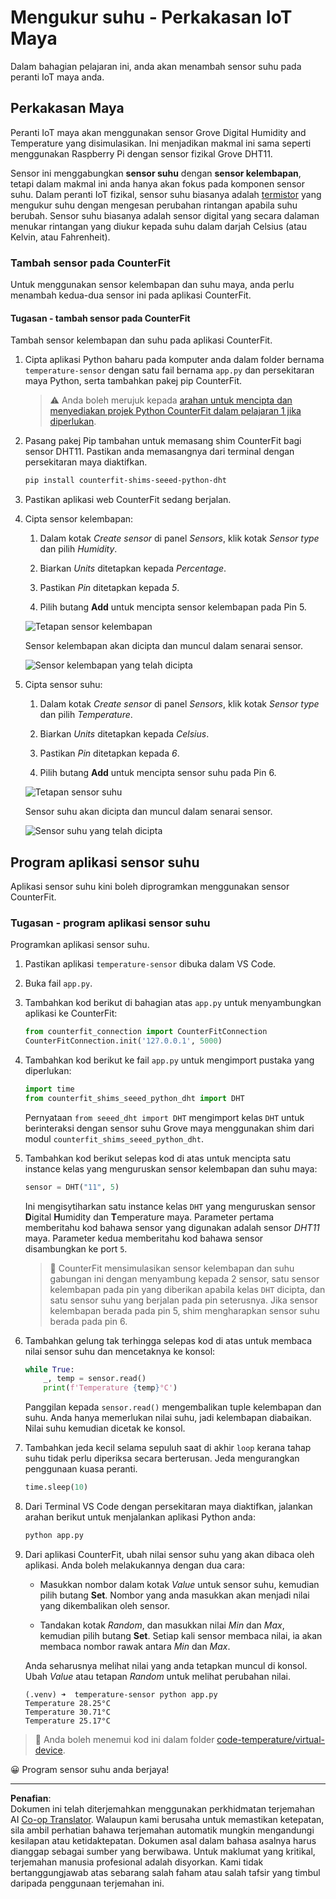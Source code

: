 <!--
CO_OP_TRANSLATOR_METADATA:
{
  "original_hash": "70e5a428b607cd5a9a4f422c2a4df03d",
  "translation_date": "2025-08-27T21:30:00+00:00",
  "source_file": "2-farm/lessons/1-predict-plant-growth/virtual-device-temp.md",
  "language_code": "ms"
}
-->
# Mengukur suhu - Perkakasan IoT Maya

Dalam bahagian pelajaran ini, anda akan menambah sensor suhu pada peranti IoT maya anda.

## Perkakasan Maya

Peranti IoT maya akan menggunakan sensor Grove Digital Humidity and Temperature yang disimulasikan. Ini menjadikan makmal ini sama seperti menggunakan Raspberry Pi dengan sensor fizikal Grove DHT11.

Sensor ini menggabungkan **sensor suhu** dengan **sensor kelembapan**, tetapi dalam makmal ini anda hanya akan fokus pada komponen sensor suhu. Dalam peranti IoT fizikal, sensor suhu biasanya adalah [termistor](https://wikipedia.org/wiki/Thermistor) yang mengukur suhu dengan mengesan perubahan rintangan apabila suhu berubah. Sensor suhu biasanya adalah sensor digital yang secara dalaman menukar rintangan yang diukur kepada suhu dalam darjah Celsius (atau Kelvin, atau Fahrenheit).

### Tambah sensor pada CounterFit

Untuk menggunakan sensor kelembapan dan suhu maya, anda perlu menambah kedua-dua sensor ini pada aplikasi CounterFit.

#### Tugasan - tambah sensor pada CounterFit

Tambah sensor kelembapan dan suhu pada aplikasi CounterFit.

1. Cipta aplikasi Python baharu pada komputer anda dalam folder bernama `temperature-sensor` dengan satu fail bernama `app.py` dan persekitaran maya Python, serta tambahkan pakej pip CounterFit.

    > ⚠️ Anda boleh merujuk kepada [arahan untuk mencipta dan menyediakan projek Python CounterFit dalam pelajaran 1 jika diperlukan](../../../1-getting-started/lessons/1-introduction-to-iot/virtual-device.md).

1. Pasang pakej Pip tambahan untuk memasang shim CounterFit bagi sensor DHT11. Pastikan anda memasangnya dari terminal dengan persekitaran maya diaktifkan.

    ```sh
    pip install counterfit-shims-seeed-python-dht
    ```

1. Pastikan aplikasi web CounterFit sedang berjalan.

1. Cipta sensor kelembapan:

    1. Dalam kotak *Create sensor* di panel *Sensors*, klik kotak *Sensor type* dan pilih *Humidity*.

    1. Biarkan *Units* ditetapkan kepada *Percentage*.

    1. Pastikan *Pin* ditetapkan kepada *5*.

    1. Pilih butang **Add** untuk mencipta sensor kelembapan pada Pin 5.

    ![Tetapan sensor kelembapan](../../../../../translated_images/counterfit-create-humidity-sensor.2750e27b6f30e09cf4e22101defd5252710717620816ab41ba688f91f757c49a.ms.png)

    Sensor kelembapan akan dicipta dan muncul dalam senarai sensor.

    ![Sensor kelembapan yang telah dicipta](../../../../../translated_images/counterfit-humidity-sensor.7b12f7f339e430cb26c8211d2dba4ef75261b353a01da0932698b5bebd693f27.ms.png)

1. Cipta sensor suhu:

    1. Dalam kotak *Create sensor* di panel *Sensors*, klik kotak *Sensor type* dan pilih *Temperature*.

    1. Biarkan *Units* ditetapkan kepada *Celsius*.

    1. Pastikan *Pin* ditetapkan kepada *6*.

    1. Pilih butang **Add** untuk mencipta sensor suhu pada Pin 6.

    ![Tetapan sensor suhu](../../../../../translated_images/counterfit-create-temperature-sensor.199350ed34f7343d79dccbe95eaf6c11d2121f03d1c35ab9613b330c23f39b29.ms.png)

    Sensor suhu akan dicipta dan muncul dalam senarai sensor.

    ![Sensor suhu yang telah dicipta](../../../../../translated_images/counterfit-temperature-sensor.f0560236c96a9016bafce7f6f792476fe3367bc6941a1f7d5811d144d4bcbfff.ms.png)

## Program aplikasi sensor suhu

Aplikasi sensor suhu kini boleh diprogramkan menggunakan sensor CounterFit.

### Tugasan - program aplikasi sensor suhu

Programkan aplikasi sensor suhu.

1. Pastikan aplikasi `temperature-sensor` dibuka dalam VS Code.

1. Buka fail `app.py`.

1. Tambahkan kod berikut di bahagian atas `app.py` untuk menyambungkan aplikasi ke CounterFit:

    ```python
    from counterfit_connection import CounterFitConnection
    CounterFitConnection.init('127.0.0.1', 5000)
    ```

1. Tambahkan kod berikut ke fail `app.py` untuk mengimport pustaka yang diperlukan:

    ```python
    import time
    from counterfit_shims_seeed_python_dht import DHT
    ```

    Pernyataan `from seeed_dht import DHT` mengimport kelas `DHT` untuk berinteraksi dengan sensor suhu Grove maya menggunakan shim dari modul `counterfit_shims_seeed_python_dht`.

1. Tambahkan kod berikut selepas kod di atas untuk mencipta satu instance kelas yang menguruskan sensor kelembapan dan suhu maya:

    ```python
    sensor = DHT("11", 5)
    ```

    Ini mengisytiharkan satu instance kelas `DHT` yang menguruskan sensor **D**igital **H**umidity dan **T**emperature maya. Parameter pertama memberitahu kod bahawa sensor yang digunakan adalah sensor *DHT11* maya. Parameter kedua memberitahu kod bahawa sensor disambungkan ke port `5`.

    > 💁 CounterFit mensimulasikan sensor kelembapan dan suhu gabungan ini dengan menyambung kepada 2 sensor, satu sensor kelembapan pada pin yang diberikan apabila kelas `DHT` dicipta, dan satu sensor suhu yang berjalan pada pin seterusnya. Jika sensor kelembapan berada pada pin 5, shim mengharapkan sensor suhu berada pada pin 6.

1. Tambahkan gelung tak terhingga selepas kod di atas untuk membaca nilai sensor suhu dan mencetaknya ke konsol:

    ```python
    while True:
        _, temp = sensor.read()
        print(f'Temperature {temp}°C')
    ```

    Panggilan kepada `sensor.read()` mengembalikan tuple kelembapan dan suhu. Anda hanya memerlukan nilai suhu, jadi kelembapan diabaikan. Nilai suhu kemudian dicetak ke konsol.

1. Tambahkan jeda kecil selama sepuluh saat di akhir `loop` kerana tahap suhu tidak perlu diperiksa secara berterusan. Jeda mengurangkan penggunaan kuasa peranti.

    ```python
    time.sleep(10)
    ```

1. Dari Terminal VS Code dengan persekitaran maya diaktifkan, jalankan arahan berikut untuk menjalankan aplikasi Python anda:

    ```sh
    python app.py
    ```

1. Dari aplikasi CounterFit, ubah nilai sensor suhu yang akan dibaca oleh aplikasi. Anda boleh melakukannya dengan dua cara:

    * Masukkan nombor dalam kotak *Value* untuk sensor suhu, kemudian pilih butang **Set**. Nombor yang anda masukkan akan menjadi nilai yang dikembalikan oleh sensor.

    * Tandakan kotak *Random*, dan masukkan nilai *Min* dan *Max*, kemudian pilih butang **Set**. Setiap kali sensor membaca nilai, ia akan membaca nombor rawak antara *Min* dan *Max*.

    Anda seharusnya melihat nilai yang anda tetapkan muncul di konsol. Ubah *Value* atau tetapan *Random* untuk melihat perubahan nilai.

    ```output
    (.venv) ➜  temperature-sensor python app.py
    Temperature 28.25°C
    Temperature 30.71°C
    Temperature 25.17°C
    ```

> 💁 Anda boleh menemui kod ini dalam folder [code-temperature/virtual-device](../../../../../2-farm/lessons/1-predict-plant-growth/code-temperature/virtual-device).

😀 Program sensor suhu anda berjaya!

---

**Penafian**:  
Dokumen ini telah diterjemahkan menggunakan perkhidmatan terjemahan AI [Co-op Translator](https://github.com/Azure/co-op-translator). Walaupun kami berusaha untuk memastikan ketepatan, sila ambil perhatian bahawa terjemahan automatik mungkin mengandungi kesilapan atau ketidaktepatan. Dokumen asal dalam bahasa asalnya harus dianggap sebagai sumber yang berwibawa. Untuk maklumat yang kritikal, terjemahan manusia profesional adalah disyorkan. Kami tidak bertanggungjawab atas sebarang salah faham atau salah tafsir yang timbul daripada penggunaan terjemahan ini.